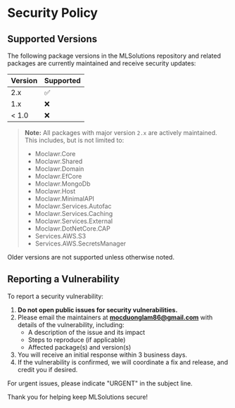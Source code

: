 # Security Policy

## Supported Versions

The following package versions in the MLSolutions repository and related packages are currently maintained and receive security updates:

| Version | Supported          |
| ------- | ------------------ |
| 2.x     | :white_check_mark: |
| 1.x     | :x:                |
| < 1.0   | :x:                |

> **Note:** All packages with major version `2.x` are actively maintained. This includes, but is not limited to:
> - Moclawr.Core
> - Moclawr.Shared
> - Moclawr.Domain
> - Moclawr.EfCore
> - Moclawr.MongoDb
> - Moclawr.Host
> - Moclawr.MinimalAPI
> - Moclawr.Services.Autofac
> - Moclawr.Services.Caching
> - Moclawr.Services.External
> - Moclawr.DotNetCore.CAP
> - Services.AWS.S3
> - Services.AWS.SecretsManager

Older versions are not supported unless otherwise noted.

## Reporting a Vulnerability

To report a security vulnerability:

1. **Do not open public issues for security vulnerabilities.**
2. Please email the maintainers at **mocduonglam86@gmail.com** with details of the vulnerability, including:
   - A description of the issue and its impact
   - Steps to reproduce (if applicable)
   - Affected package(s) and version(s)
3. You will receive an initial response within 3 business days.
4. If the vulnerability is confirmed, we will coordinate a fix and release, and credit you if desired.

For urgent issues, please indicate "URGENT" in the subject line.

Thank you for helping keep MLSolutions secure!
